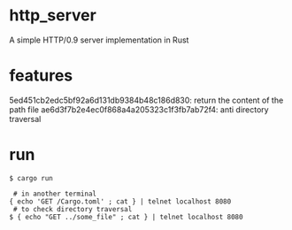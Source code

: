 # http_server
A simple HTTP/0.9 server implementation in Rust

# features

5ed451cb2edc5bf92a6d131db9384b48c186d830: return the content of the path file
ae6d3f7b2e4ec0f868a4a205323c1f3fb7ab72f4: anti directory traversal

# run

``` console
$ cargo run

 # in another terminal
{ echo 'GET /Cargo.toml' ; cat } | telnet localhost 8080
 # to check directory traversal
$ { echo "GET ../some_file" ; cat } | telnet localhost 8080
```

